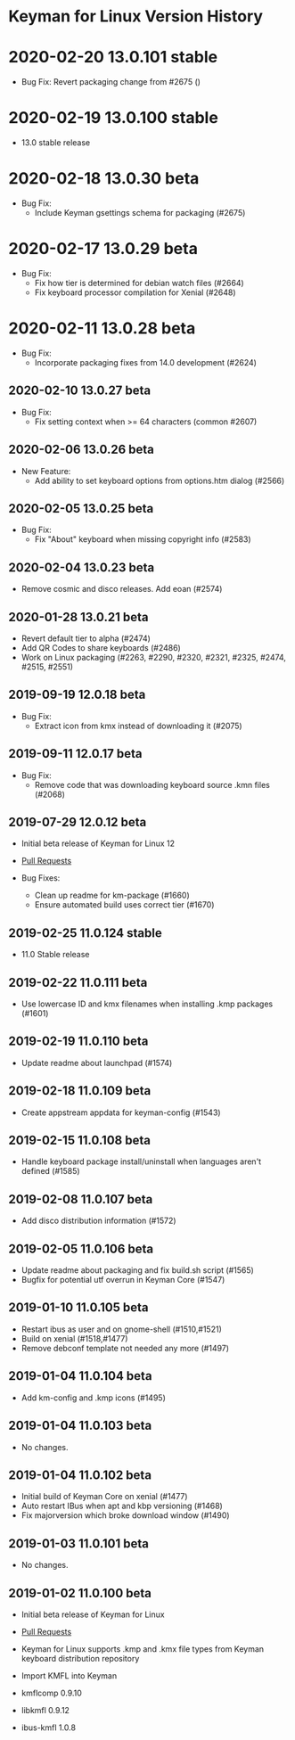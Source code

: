 # Keyman for Linux Version History

# 2020-02-20 13.0.101 stable
* Bug Fix: Revert packaging change from #2675 ()

# 2020-02-19 13.0.100 stable
* 13.0 stable release

# 2020-02-18 13.0.30 beta
* Bug Fix:
  * Include Keyman gsettings schema for packaging (#2675)

# 2020-02-17 13.0.29 beta
* Bug Fix:
  * Fix how tier is determined for debian watch files (#2664)
  * Fix keyboard processor compilation for Xenial (#2648)

# 2020-02-11 13.0.28 beta
* Bug Fix:
  * Incorporate packaging fixes from 14.0 development (#2624)

## 2020-02-10 13.0.27 beta
* Bug Fix:
  * Fix setting context when >= 64 characters (common #2607)

## 2020-02-06 13.0.26 beta
* New Feature:
  * Add ability to set keyboard options from options.htm dialog (#2566)

## 2020-02-05 13.0.25 beta
* Bug Fix:
  * Fix "About" keyboard when missing copyright info (#2583)

## 2020-02-04 13.0.23 beta
* Remove cosmic and disco releases. Add eoan (#2574)

## 2020-01-28 13.0.21 beta
* Revert default tier to alpha (#2474)
* Add QR Codes to share keyboards (#2486)
* Work on Linux packaging (#2263, #2290, #2320, #2321, #2325, #2474, #2515, #2551)

## 2019-09-19 12.0.18 beta
* Bug Fix:
  * Extract icon from kmx instead of downloading it (#2075)

## 2019-09-11 12.0.17 beta
* Bug Fix:
  * Remove code that was downloading keyboard source .kmn files (#2068)

## 2019-07-29 12.0.12 beta
* Initial beta release of Keyman for Linux 12
* [Pull Requests](https://github.com/keymanapp/keyman/pulls?utf8=%E2%9C%93&q=is%3Apr+merged%3A2019-02-25..2019-08-04+label%3Alinux+base%3Amaster)

* Bug Fixes:
  * Clean up readme for km-package (#1660)
  * Ensure automated build uses correct tier (#1670)

## 2019-02-25 11.0.124 stable
* 11.0 Stable release

## 2019-02-22 11.0.111 beta
* Use lowercase ID and kmx filenames when installing .kmp packages (#1601)

## 2019-02-19 11.0.110 beta
* Update readme about launchpad (#1574)

## 2019-02-18 11.0.109 beta
* Create appstream appdata for keyman-config (#1543)

## 2019-02-15 11.0.108 beta
* Handle keyboard package install/uninstall when languages aren't defined (#1585)

## 2019-02-08 11.0.107 beta
* Add disco distribution information (#1572)

## 2019-02-05 11.0.106 beta
* Update readme about packaging and fix build.sh script (#1565)
* Bugfix for potential utf overrun in Keyman Core (#1547)

## 2019-01-10 11.0.105 beta
* Restart ibus as user and on gnome-shell (#1510,#1521)
* Build on xenial (#1518,#1477)
* Remove debconf template not needed any more (#1497)

## 2019-01-04 11.0.104 beta
* Add km-config and .kmp icons (#1495)

## 2019-01-04 11.0.103 beta
* No changes.

## 2019-01-04 11.0.102 beta
* Initial build of Keyman Core on xenial (#1477)
* Auto restart IBus when apt and kbp versioning (#1468)
* Fix majorversion which broke download window (#1490)

## 2019-01-03 11.0.101 beta
* No changes.

## 2019-01-02 11.0.100 beta
* Initial beta release of Keyman for Linux
* [Pull Requests](https://github.com/keymanapp/keyman/pulls?utf8=%E2%9C%93&q=is%3Apr+merged%3A2018-07-01..2019-01-01+label%3Alinux+-label%3Acherry-pick+-label%3Astable)

* Keyman for Linux supports .kmp and .kmx file types from Keyman keyboard distribution repository

* Import KMFL into Keyman
* kmflcomp 0.9.10
* libkmfl 0.9.12
* ibus-kmfl 1.0.8
